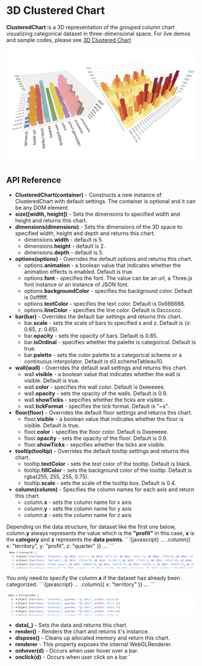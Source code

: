 # 3D Clustered Chart

**ClusteredChart** is a 3D representation of the grouped column chart visualizing categorical dataset in three-dimensional space.
For live demos and sample codes, please see [3D Clustered Chart](https://observablehq.com/@analyzer2004/3d-clustered-chart)

<img src="https://github.com/analyzer2004/clusteredchart/blob/master/images/cover.png" width="768">

## API Reference
* **ClusteredChart(container)** - Constructs a new instance of ClusteredChart with default settings. The container is optional and it can be any DOM element.
* **size([width, height])** - Sets the dimensions to specified width and height and returns this chart.
* **dimensions(dimensions)** - Sets the dimensions of the 3D space to specified width, height and depth and returns this chart.
  * dimensions.**width** - default is 5.
  * dimensions.**height** - default is 2.
  * dimensions.**depth** - default is 5.
* **options(options)** - Overrides the default options and returns this chart.
  * options.**animation** - a boolean value that indicates whether the animation effects is enabled. Default is true.  
  * options.**font** - specifies the font. The value can be an url, a Three.js font instance or an instance of JSON font. 
  * options.**backgroundColor** - specifies the background color. Default is 0xffffff.
  * options.**textColor** - specifies the text color. Default is 0x666666.
  * options.**lineColor** - specifies the line color. Default is 0xcccccc.
* **bar(bar)** - Overrides the default bar settings and returns this chart.
  * bar.**scale** - sets the scale of bars to specified x and z. Default is {x: 0.65, z: 0.65}.
  * bar.**opacity** - sets the opacity of bars. Default is 0.85.
  * bar.**isOrdinal** - specifies whether the palette is categorical. Default is true.
  * bar.**palette** - sets the color palette to a categorical scheme or a continuous interpolator. Default is d3.schemeTableau10.
* **wall(wall)** - Overrides the default wall settings and returns this chart.
  * wall.**visible** - a boolean value that indicates whether the wall is visible. Default is true.
  * wall.**color** - specifies the wall color. Default is 0xeeeeee.
  * wall.**opacity** - sets the opacity of the walls. Default is 0.9.
  * wall.**showTicks** - sepcifies whether the ticks are visible.
  * wall.**tickFormat** - specifies the tick format. Default is "~s".
* **floor(floor)** - Overrides the default floor settings and returns this chart.
  * floor.**visible** - a boolean value that indicates whether the floor is visible. Default is true.
  * floor.**color** - specifies the floor color. Default is 0xeeeeee.
  * floor.**opacity** - sets the opacity of the floor. Default is 0.9.
  * floor.**showTicks** - sepcifies whether the ticks are visible.  
* **tooltip(tooltip)** - Overrides the default tooltip settings and returns this chart.
  * tooltip.**textColor** - sets the text color of the tooltip. Default is black.  
  * tooltip.**fillColor** - sets the background color of the tooltip. Default is rgba(255, 255, 255, 0.75).
  * tooltip.**scale** - sets the scale of the tooltip box. Default is 0.4.
* **column(column)** - Specifies the column names for each axis and return this chart.
  * column.**x** - sets the column name for x axis
  * column.**y** - sets the column name for y axis
  * column.**z** - sets the column name for z axis

Depending on the data structure, for dataset like the first one below, column.**y** always represents the value which is the **"profit"** in this case, **x** is the **category** and **z** represents the **data points**.
\`\`\`{javascript}
  ...
  .column({
    x: "territory",
    y: "profit", 
    z: "quarter"
  })
  ...
\`\`\`
<img src="https://github.com/analyzer2004/clusteredchart/blob/master/images/data1.png">

You only need to specify the column.**x** if the dataset has already been categorized.
\`\`\`{javascript}
  ...
  .column({ x: "territory" })
  ...
\`\`\`

<img src="https://github.com/analyzer2004/clusteredchart/blob/master/images/data2.png">

* **data(_)** - Sets the data and returns this chart.
* **render()** - Renders the chart and returns it's instance.
* **dispose()** - Cleans up allocated memory and return this chart.
* **renderer** - This property exposes the internal WebGLRenderer.
* **onhover(d)** - Occurs when user hover over a bar.
* **onclick(d)** - Occurs when user click on a bar.`